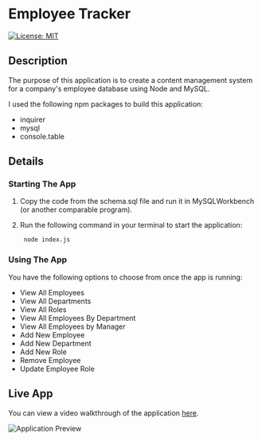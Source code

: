 # Employee Tracker
[![License: MIT](https://img.shields.io/badge/License-MIT-blue.svg)](https://opensource.org/licenses/MIT)


## Description

The purpose of this application is to create a content management system for a company's employee database using Node and MySQL.

I used the following npm packages to build this application:
* inquirer
* mysql
* console.table

## Details

### Starting The App

1) Copy the code from the schema.sql file and run it in MySQLWorkbench (or another comparable program).

2) Run the following command in your terminal to start the application:
    
        node index.js

### Using The App

You have the following options to choose from once the app is running:
* View All Employees
* View All Departments
* View All Roles
* View All Employees By Department
* View All Employees by Manager
* Add New Employee
* Add New Department
* Add New Role
* Remove Employee
* Update Employee Role

## Live App

You can view a video walkthrough of the application [here](https://www.youtube.com/watch?v=hBJVEpdh234).

![Application Preview](./images/app.gif)




